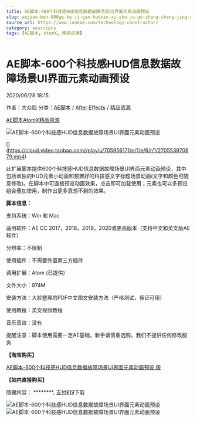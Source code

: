 ```yaml
---
title: AE脚本-600个科技感HUD信息数据故障场景UI界面元素动画预设
slug: aejiao-ben-600ge-ke-ji-gan-hudxin-xi-shu-ju-gu-zhang-chang-jing-uijie-mian-yuan-su-dong-hua-yu-she
source_url: https://www.lookae.com/technology-constructor/
category: aescripts
tags: [AE脚本, AtomX, 精品资源]
---
```

# AE脚本-600个科技感HUD信息数据故障场景UI界面元素动画预设

2020/06/28 18:15

作者：大众脸
分类：[AE脚本](https://www.lookae.com/after-effects/aescripts/) / [After Effects](https://www.lookae.com/after-effects/) / [精品资源](https://www.lookae.com/fufei/)

[AE脚本](https://www.lookae.com/tag/ae%e8%84%9a%e6%9c%ac/)[AtomX](https://www.lookae.com/tag/atomx/)[精品资源](https://www.lookae.com/tag/%e7%b2%be%e5%93%81%e8%b5%84%e6%ba%90/)

![AE脚本-600个科技感HUD信息数据故障场景UI界面元素动画预设](https://www.lookae.com/wp-content/uploads/2020/06/Technology-Constructor.jpg "AE脚本-600个科技感HUD信息数据故障场景UI界面元素动画预设-LookAE.com")

[﻿[﻿]("https://cloud.video.taobao.com//play/u/705956171/p/1/e/6/t/1/270553970679.mp4)](https://cloud.video.taobao.com//play/u/705956171/p/1/e/6/t/1/270553970679.mp4)

此扩展脚本提供600个科技感HUD信息数据故障场景UI界面元素动画预设，其中包括单独的HUD元素小动画和预置好的科技感文字标题场景动画(文字和颜色可随意修改)。在脚本中可直接预览动画效果，点击即可加载使用；元素也可以多预设组合叠加使用，制作出更多意想不到的效果。

**脚本信息：**

支持系统：Win 和 Mac

适用软件：AE CC 2017，2018，2019，2020或更高版本（支持中文和英文版AE软件）

分辨率：不限制

使用插件：不需要外置第三方插件

调用扩展：Atom (已提供)

文件大小：974M

安装方法：大脸整理的PDF中文图文安装方法（严格测试，保证可用）

使用教程：英文视频教程

音乐音效：没有

提醒注意：脚本使用需要一定AE基础，新手请慎重选购，我们不提供任何修改服务

**【淘宝购买】**

[AE脚本-600个科技感HUD信息数据故障场景UI界面元素动画预设 版](https://item.taobao.com/item.htm?spm=a2126o.success.0.0.462e4831dd8XGY&id=621464784376)

**【站内直接购买】**

隐藏内容：
\*\*\*\*\*\*\*\*,
[支付¥19](https://www.lookae.com/wp-login.php?redirect_to=https%3A%2F%2Fwww.lookae.com%2Ftechnology-constructor%2F)下载

![AE脚本-600个科技感HUD信息数据故障场景UI界面元素动画预设](https://img.alicdn.com/imgextra/i1/705956171/O1CN01HDqpQk1vSMjJUOqq5_!!705956171.jpg "AE脚本-600个科技感HUD信息数据故障场景UI界面元素动画预设-LookAE.com")![AE脚本-600个科技感HUD信息数据故障场景UI界面元素动画预设](https://img.alicdn.com/imgextra/i3/705956171/O1CN01v3peDw1vSMjJUNZsm_!!705956171.jpg "AE脚本-600个科技感HUD信息数据故障场景UI界面元素动画预设-LookAE.com")
